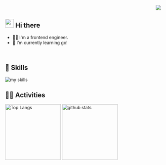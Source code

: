 <div align="right">
  <img src="https://komarev.com/ghpvc/?username=yuichi04" />
</div>



## <img src="https://media.giphy.com/media/hvRJCLFzcasrR4ia7z/giphy.gif" width="28"> Hi there

- 🧑‍💻 I'm a frontend engineer.
- 🌱 I’m currently learning go!
<br>


## 🌱 Skills
<img alt="my skills" src="https://skillicons.dev/icons?theme=dark&perline=7&i=html,css,sass,js,ts,react,next,gatsby,graphql,php,laravel" />
<br>


## 🏃‍♀️ Activities
<div align="left"> 
  <img alt="Top Langs" height="180px" src="https://github-readme-stats.vercel.app/api?username=yuichi04&theme=vue-dark&layout=compact&show_icons=true" />
  <img alt="github stats" height="180px" src="https://github-readme-stats.vercel.app/api/top-langs/?username=yuichi04&theme=vue-dark&layout=compact" />
</div>
